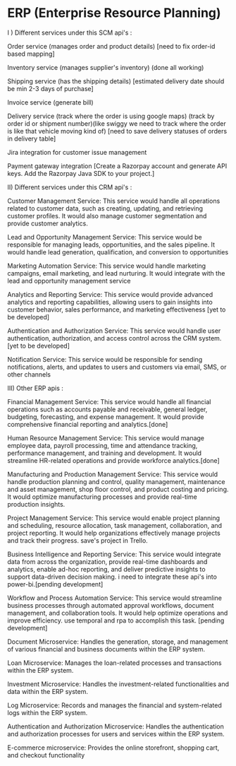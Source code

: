 # ERP (Enterprise Resource Planning)

I ) Different services under this SCM api's : 

Order service (manages order and product details) [need to fix order-id based mapping]

Inventory service (manages supplier's inventory) (done all working)

Shipping service (has the shipping details) [estimated delivery date should be min 2-3 days of purchase]

Invoice service (generate bill) 

Delivery service (track where the order is using google maps) (track by order id or shipment number)(like swiggy we need to track where the order is like that vehicle moving kind of) [need to save delivery statuses of orders in delivery table]

Jira integration for customer issue management 

Payment gateway integration [Create a Razorpay account and generate API keys.
Add the Razorpay Java SDK to your project.]


II) Different services under this CRM api's :

Customer Management Service: This service would handle all operations related to customer data, such as creating, updating, and retrieving customer profiles. It would also manage customer segmentation and provide customer analytics.

Lead and Opportunity Management Service: This service would be responsible for managing leads, opportunities, and the sales pipeline. It would handle lead generation, qualification, and conversion to opportunities

Marketing Automation Service: This service would handle marketing campaigns, email marketing, and lead nurturing. It would integrate with the lead and opportunity management service

Analytics and Reporting Service: This service would provide advanced analytics and reporting capabilities, allowing users to gain insights into customer behavior, sales performance, and marketing effectiveness [yet to be developed]

Authentication and Authorization Service: This service would handle user authentication, authorization, and access control across the CRM system. [yet to be developed]

Notification Service: This service would be responsible for sending notifications, alerts, and updates to users and customers via email, SMS, or other channels

III) Other ERP apis :

Financial Management Service: This service would handle all financial operations such as accounts payable and receivable, general ledger, budgeting, forecasting, and expense management. It would provide comprehensive financial reporting and analytics.[done]

Human Resource Management Service: This service would manage employee data, payroll processing, time and attendance tracking, performance management, and training and development. It would streamline HR-related operations and provide workforce analytics.[done]

Manufacturing and Production Management Service: This service would handle production planning and control, quality management, maintenance and asset management, shop floor control, and product costing and pricing. It would optimize manufacturing processes and provide real-time production insights.

Project Management Service: This service would enable project planning and scheduling, resource allocation, task management, collaboration, and project reporting. It would help organizations effectively manage projects and track their progress. save's project in Trello.

Business Intelligence and Reporting Service: This service would integrate data from across the organization, provide real-time dashboards and analytics, enable ad-hoc reporting, and deliver predictive insights to support data-driven decision making. i need to integrate these api's into power-bi.[pending development]

Workflow and Process Automation Service: This service would streamline business processes through automated approval workflows, document management, and collaboration tools. It would help optimize operations and improve efficiency. use temporal and rpa to accomplish this task.
[pending development]

Document Microservice: Handles the generation, storage, and management of various financial and business documents within the ERP system.
 
Loan Microservice: Manages the loan-related processes and transactions within the ERP system. 

Investment Microservice: Handles the investment-related functionalities and data within the ERP system. 
 
Log Microservice: Records and manages the financial and system-related logs within the ERP system. 
 
Authentication and Authorization Microservice: Handles the authentication and authorization processes for users and services within the ERP system.

E-commerce microservice: Provides the online storefront, shopping cart, and checkout functionality
